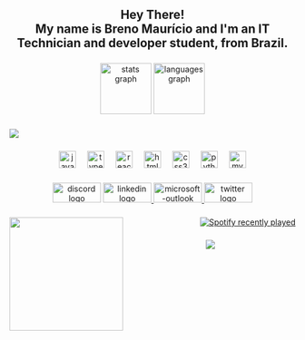 <h2 align="center">Hey There!<br> My name is Breno Maurício and I'm an IT Technician and developer student, from Brazil.</h2>

###

<div align="center">
  <img src="https://github-readme-stats.vercel.app/api?username=BrenoMSO&hide_title=false&hide_rank=false&show_icons=true&include_all_commits=true&count_private=true&disable_animations=true&theme=tokyonight&locale=pt-br&hide_border=false" height="90" alt="stats graph"  />
  <img src="https://github-readme-stats.vercel.app/api/top-langs?username=BrenoMSO&locale=pt-br&hide_title=false&layout=compact&card_width=320&langs_count=6&theme=tokyonight&hide_border=false" height="90" alt="languages graph"  />
</div>

###

<div>
  <img style="100%" src="https://capsule-render.vercel.app/api?type=waving&height=100&section=header&reversal=false&fontSize=70&fontColor=FFFFFF&fontAlign=50&fontAlignY=50&stroke=-&animation=scaleIn&descSize=20&descAlign=50&descAlignY=50&textBg=false&color=undefined"  />
</div>

###

<div align="center">
  <img src="https://cdn.jsdelivr.net/gh/devicons/devicon/icons/javascript/javascript-original.svg" height="30" alt="javascript logo"  />
  <img width="12" />
  <img src="https://cdn.jsdelivr.net/gh/devicons/devicon/icons/typescript/typescript-original.svg" height="30" alt="typescript logo"  />
  <img width="12" />
  <img src="https://cdn.jsdelivr.net/gh/devicons/devicon/icons/react/react-original.svg" height="30" alt="react logo"  />
  <img width="12" />
  <img src="https://cdn.jsdelivr.net/gh/devicons/devicon/icons/html5/html5-original.svg" height="30" alt="html5 logo"  />
  <img width="12" />
  <img src="https://cdn.jsdelivr.net/gh/devicons/devicon/icons/css3/css3-original.svg" height="30" alt="css3 logo"  />
  <img width="12" />
  <img src="https://cdn.jsdelivr.net/gh/devicons/devicon/icons/python/python-original.svg" height="30" alt="python logo"  />
  <img width="12" />
  <img src="https://cdn.jsdelivr.net/gh/devicons/devicon/icons/mysql/mysql-original.svg" height="30" alt="mysql logo"  />
</div>

###

<div align="center">
  <img src="https://raw.githubusercontent.com/maurodesouza/profile-readme-generator/master/src/assets/icons/social/discord/default.svg" width="85" height="35" alt="discord logo"  />
  <a href="https://www.linkedin.com/in/breno-maur" target="_blank">
    <img src="https://raw.githubusercontent.com/maurodesouza/profile-readme-generator/master/src/assets/icons/social/linkedin/default.svg" width="85" height="35" alt="linkedin logo"  />
  </a>
  <a href="brenomauricio2012@hotmail.com" target="_blank">
    <img src="https://raw.githubusercontent.com/maurodesouza/profile-readme-generator/master/src/assets/icons/social/microsoft-outlook/default.svg" width="85" height="35" alt="microsoft-outlook logo"  />
  </a>
  <a href="https://x.com/TheHottest_one" target="_blank">
    <img src="https://raw.githubusercontent.com/maurodesouza/profile-readme-generator/master/src/assets/icons/social/twitter/default.svg" width="85" height="35" alt="twitter logo"  />
  </a>
</div>

###

<img align="left" height="200" src="https://i.pinimg.com/originals/4f/2a/0b/4f2a0ba1f231e3cb041f2a7f6fedb3d9.gif"  />

###

<div align="right">
  <a href="https://open.spotify.com/user/z1yfl1w0c1n3fi3kaguka2w23">
    <img src="https://spotify-recently-played-readme.vercel.app/api?user=z1yfl1w0c1n3fi3kaguka2w23&count=3&unique=false" alt="Spotify recently played"  />
  </a>
</div>

###

<div align="center">
  <img src="https://visitor-badge.laobi.icu/badge?page_id=BrenoMSO.BrenoMSO&"  />
</div>

###

